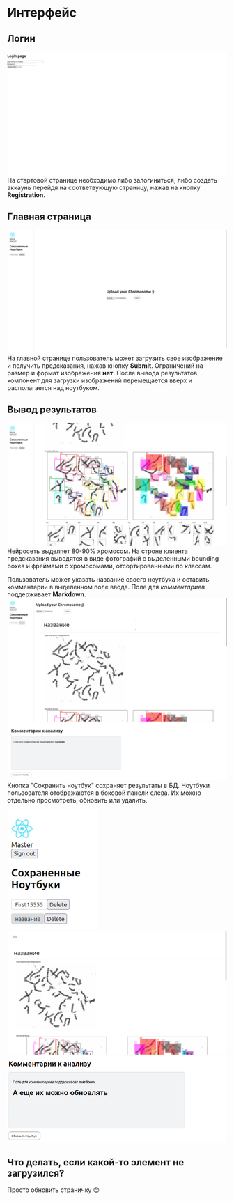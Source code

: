 # Интерфейс
## Логин
![login_page](login_page.png)
На стартовой странице необходимо либо залогиниться, либо создать аккаунь перейдя на соответвующую страницу, нажав на кнопку **Registration**.
## Главная страница
![main_page](main_page.png)
На главной странице пользователь может загрузить свое изображение и получить предсказания, нажав кнопку **Submit**. Ограничений на размер и формат изображения **нет**. После вывода результатов компонент для загрузки изображений перемещается вверх и располагается над ноутбуком.
 ## Вывод результатов
 ![results](results.png)
 Нейросеть выделяет 80-90% хромосом. На строне клиента предсказания выводятся в виде фотографий с выделенными bounding boxes и фреймами с хромосомами, отсортированными по классам.

 Пользователь может указать название своего ноутбука и оставить комментарии в выделенном поле ввода. Поле для _комментариев_ поддерживает **Markdown**.
 ![title](title.png)
 ![markdown](markdown.png)
 Кнопка "Сохранить ноутбук" сохраняет результаты в БД. Ноутбуки пользователя отображаются в боковой панели слева. Их можно отдельно просмотреть, обновить или удалить.

 ![saved](saved.png)
 ![saved2](saved2.png)
 ![saved3](saved3.png)

 ## Что делать, если какой-то элемент не загрузился?
 Просто обновить страничку 😊